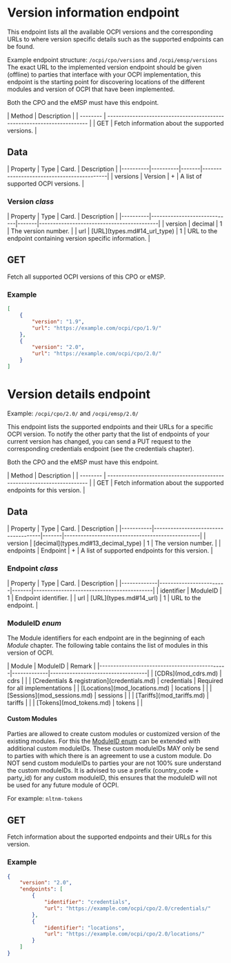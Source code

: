 
# Version information endpoint

This endpoint lists all the available OCPI versions and the corresponding URLs to
where version specific details such as the supported endpoints can be found.

Example endpoint structure: `/ocpi/cpo/versions` and `/ocpi/emsp/versions`
The exact URL to the implemented version endpoint should be given (offline) to parties that interface
with your OCPI implementation, this endpoint is the starting point for discovering locations
of the different modules and version of OCPI that have been implemented.

Both the CPO and the eMSP must have this endpoint.

<div><!-- ---------------------------------------------------------------------------- --></div>
| Method   | Description                                                             |
| -------- | ----------------------------------------------------------------------- |
| GET      | Fetch information about the supported versions.                         |
<div><!-- ---------------------------------------------------------------------------- --></div>


## Data

<div><!-- ---------------------------------------------------------------------------- --></div>
| Property | Type     | Card. | Description                               |
|----------|----------|-------|-------------------------------------------|
| versions | Version  | +     | A list of supported OCPI versions.        |
<div><!-- ---------------------------------------------------------------------------- --></div>


### Version *class*

<div><!-- ---------------------------------------------------------------------------- --></div>
| Property | Type                        | Card. | Description                               |
|----------|-----------------------------|-------|-------------------------------------------|
| version  | decimal                     | 1     | The version number.                       |
| url      | [URL](types.md#14_url_type) | 1     | URL to the endpoint containing version specific information. |
<div><!-- ---------------------------------------------------------------------------- --></div>


## GET

Fetch all supported OCPI versions of this CPO or eMSP.

### Example

```json
[
    {
        "version": "1.9",
        "url": "https://example.com/ocpi/cpo/1.9/"
    },
    {
        "version": "2.0",
        "url": "https://example.com/ocpi/cpo/2.0/"
    }
]
```


# Version details endpoint

Example: `/ocpi/cpo/2.0/` and `/ocpi/emsp/2.0/`

This endpoint lists the supported endpoints and their URLs for a specific OCPI version. To notify the other party that the list of endpoints of your current version has changed, you can send a PUT request to the corresponding credentials endpoint (see the credentials chapter).

Both the CPO and the eMSP must have this endpoint.

<div><!-- ---------------------------------------------------------------------------- --></div>
| Method   | Description                                                             |
| -------- | ----------------------------------------------------------------------- |
| GET      | Fetch information about the supported endpoints for this version.       |
<div><!-- ---------------------------------------------------------------------------- --></div>


## Data

<div><!-- ---------------------------------------------------------------------------- --></div>
| Property  | Type                                | Card. | Description                                     |
|-----------|-------------------------------------|-------|-------------------------------------------------|
| version   | [decimal](types.md#13_decimal_type) | 1     | The version number.                             |
| endpoints | Endpoint                            | +     | A list of supported endpoints for this version. |
<div><!-- ---------------------------------------------------------------------------- --></div>


### Endpoint *class*

<div><!-- ---------------------------------------------------------------------------- --></div>
| Property    | Type                   | Card. | Description                               |
|-------------|------------------------|-------|-------------------------------------------|
| identifier  | ModuleID               | 1     | Endpoint identifier.                      |
| url         | [URL](types.md#14_url) | 1     | URL to the endpoint.                      |
<div><!-- ---------------------------------------------------------------------------- --></div>


### ModuleID *enum*

The Module identifiers for each endpoint are in the beginning of each *Module* chapter. The following table contains the list of modules in this version of OCPI.

<div><!-- ---------------------------------------------------------------------------- --></div>
| Module                                       | ModuleID    | Remark                            |
|----------------------------------------------|-------------|-----------------------------------|
| [CDRs](mod_cdrs.md)                          | cdrs        |                                   |
| [Credentials & registration](credentials.md) | credentials | Required for all implementations  |
| [Locations](mod_locations.md)                | locations   |                                   |
| [Sessions](mod_sessions.md)                  | sessions    |                                   |
| [Tariffs](mod_tariffs.md)                    | tariffs     |                                   |
| [Tokens](mod_tokens.md)                      | tokens      |                                   |
<div><!-- ---------------------------------------------------------------------------- --></div>


#### Custom Modules

Parties are allowed to create custom modules or customized version of the existing modules.
For this the [ModuleID enum](#moduleid-enum) can be extended with additional custom moduleIDs.
These custom moduleIDs MAY only be send to parties with which there is an agreement to use a custom module. Do NOT send custom moduleIDs to parties your are not 100% sure understand the custom moduleIDs.
It is advised to use a prefix (country_code + party_id) for any custom moduleID, this ensures that the moduleID will not be used for any future module of OCPI.
 
For example:
`nltnm-tokens`


## GET

Fetch information about the supported endpoints and their URLs for this version.

### Example

```json
{
    "version": "2.0",
    "endpoints": [
        {
            "identifier": "credentials",
            "url": "https://example.com/ocpi/cpo/2.0/credentials/"
        },
        {
            "identifier": "locations",
            "url": "https://example.com/ocpi/cpo/2.0/locations/"
        }
    ]
}
```
